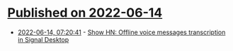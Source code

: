 # [Published on 2022-06-14](index.md)

* [2022-06-14, 07:20:41](https://news.ycombinator.com/item?id=31735754) - [Show HN: Offline voice messages transcription in Signal Desktop](https://www.a2p.it/tech-stuff/coquistt-signal-love-death-to-voice-messages/)
